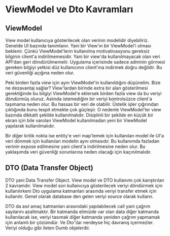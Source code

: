 # ViewModel ve Dto Kavramları

## ViewModel

View model kullanıcıya gösterilecek olan verinin modelidir diyebiliriz. Genelde UI bazında tanımlanır. Yani bir View'ın bir ViewModel'i olması beklenir. Çünkü ViewModel'lerin kullanılma motivativasyonu gereksiz bilginin client'a indirilmemesidir. Yani bir view'da kullanılmayacak olan veri API'dan geri döndürülmemelir. Uygulama içerisinde sadece adminin görmesi gereken bilgiyi yetkisi düz kullanıcının client'ına indirmek doğru değildir. Bu veri güvenliği açığına neden olur.

Peki birden fazla view için aynı ViewModel'in kullanıldığını düşünelim. Bize ne dezavantaj sağlar? View'lardan birinde extra bir alan gösterilmesi gerektiğinde bu bilgiyi ViewModel'e eklersek birden fazla view da bu veriyi döndürmüş oluruz. Aslında istemediğim bir veriyi kontrolsüzce client'a taşımama neden olur. Bu hassas bir veri de olabilir. Üstelik işler çığırından çıktığında bunu tespit etmekte çok güçleşir. O nedenle ViewModel'ler view bazında dikkatli şekilde kullanılmalıdır. Disiplinli bir şekilde en küçük bir ekran için bile varolan ViewModel kullanılmadan yeni bir ViewModel yapılarak kullanılmalıdır.

Bir diğer kritik nokta ise entity'e veri map'lemek için kullanılan model ile UI'a veri dönmek için kullanılan modelin aynı olmasıdır. Bu kullanımda fazladan verinin expose edilmesine yani client'a indirilmesine neden olur. Bu yaklaşımda veri güvenliği sorunlarına neden olacağı için kaçınılmalıdır.

## DTO (Data Transfer Object)

DTO yani Data Transfer Object. View model ve DTO kullanımı çok karıştırılan 2 kavramdır. View model son kullanıcıya gösterilecek veriyi döndürmek için kullanılırkeni Dto uygulama katmanları arasında veriyi transfer etmek için kullanılır. Genel olarak database den gelen veriyi source olarak kullanır.

DTO da asıl amaç katmanları arasındaki yapılabilecek call yani çağrım sayılarını azaltmaktır. Bir katmanda elimizde var olan data diğer katmanda kullanılacak ise, veriyi tasımak diğer katmanda yeniden çağrım yapmamak için anlamlı bir çözümdür. Ve Dto'\lar nerdeyse hiç davranış içermezler. Veriyi olduğu gibi ileten Dumb objelerdir.